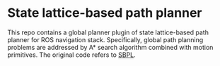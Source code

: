 # State lattice-based path planner
This repo contains a global planner plugin of state lattice-based path planner for ROS navigation stack. Specifically, global path planning problems are addressed by A* search algorithm combined with motion primitives. The original code refers to [SBPL](https://github.com/sbpl/sbpl).